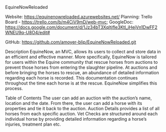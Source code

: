 EquineNowReloaded 

Website: https://equinenowreloaded.azurewebsites.net/
Planning: Trello Board - https://trello.com/b/m4CiV9mD/web-mvc; GoogleDoc: https://docs.google.com/document/d/1Jz34bT3XqItjfIe3Ktl_iHejVn1DwFF2WNEU9q-U8O4/edit# 

GitHub: https://github.com/amoyer-blip/EquineNowReloaded.git

Description
EquineNow, an MVC, allows its users to collect and store data in an efficient and effective manner.  More specifically, EquineNow is tailored for users within the Equine community that rescue horses from auctions to prevent those horses from entering the slaughter pipeline. At auctions and before bringing the horses to rescue, an abundance of detailed information regarding each horse is recorded. This documentation continues throughout the time each horse is at the rescue. EquineNow simplifies this process. 

Table of Contents
The user can add an auction with the auction’s name, location and the date. From there, the user can add a horse with its properties and tie it back to the auction. Auction Details provides a list of all horses from each specific auction. Vet Checks are structured around each individual horse by providing detailed information regarding a horse’s injuries, treatment plan etc.
